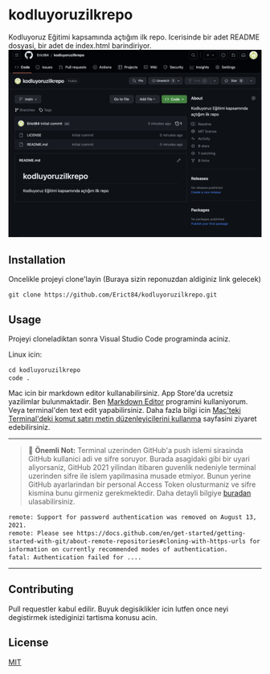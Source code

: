 # kodluyoruzilkrepo
Kodluyoruz Eğitimi kapsamında açtığım ilk repo.
Icerisinde bir adet README dosyasi, bir adet de index.html barindiriyor. 
![github](figures/github.png)

## Installation
Oncelikle projeyi clone'layin (Buraya sizin reponuzdan aldiginiz link gelecek)

```
git clone https://github.com/Erict84/kodluyoruzilkrepo.git
```
## Usage
Projeyi cloneladiktan sonra Visual Studio Code programinda aciniz. 

Linux icin: 

```
cd kodluyoruzilkrepo
code .
```
Mac icin bir markdown editor kullanabilirsiniz. App Store'da ucretsiz yazilimlar bulunmaktadir. Ben [Markdown Editor](https://apps.apple.com/us/app/markdown-editor/id1458220908?mt=12) programini kullaniyorum. 
Veya terminal'den text edit yapabilirsiniz. Daha fazla bilgi icin [Mac'teki Terminal'deki komut satırı metin düzenleyicilerini kullanma](https://support.apple.com/tr-tr/guide/terminal/apdb02f1133-25af-4c65-8976-159609f99817/mac) sayfasini ziyaret edebilirsiniz. 

---
>🔑 **Önemli Not:**
Terminal uzerinden GitHub'a push islemi sirasinda GitHub kullanici adi ve sifre soruyor. Burada asagidaki gibi bir uyari aliyorsaniz, GitHub 2021 yilindan itibaren guvenlik nedeniyle terminal uzerinden sifre ile islem yapilmasina musade etmiyor. Bunun yerine GitHub ayarlarindan bir personal Access Token olusturmaniz ve sifre kismina bunu girmeniz gerekmektedir. 
Daha detayli bilgiye [buradan](https://stackoverflow.com/questions/68775869/message-support-for-password-authentication-was-removed#comment122060858_68775869) ulasabilirsiniz.

```
remote: Support for password authentication was removed on August 13, 2021.
remote: Please see https://docs.github.com/en/get-started/getting-started-with-git/about-remote-repositories#cloning-with-https-urls for information on currently recommended modes of authentication.
fatal: Authentication failed for ....
```
---

## Contributing
Pull requestler kabul edilir. Buyuk degisiklikler icin lutfen once neyi degistirmek istediginizi tartisma konusu acin. 

## License
[MIT](https://choosealicense.com/licenses/mit/)
